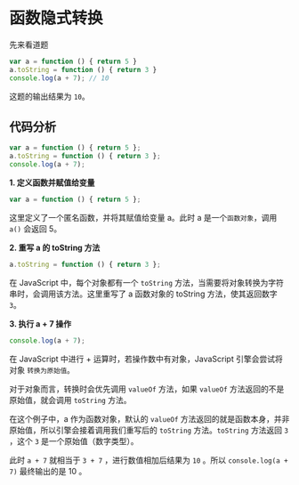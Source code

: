 # 函数隐式转换

先来看道题

```js
var a = function () { return 5 }
a.toString = function () { return 3 }
console.log(a + 7); // 10
```

这题的输出结果为 `10`。

## 代码分析

```javascript
var a = function () { return 5 };
a.toString = function () { return 3 };
console.log(a + 7);
```

**1. 定义函数并赋值给变量**

```javascript
var a = function () { return 5 };
```

这里定义了一个匿名函数，并将其赋值给变量 a。此时 a 是一个`函数对象`，调用 `a()` 会返回 5。

**2. 重写 a 的 toString 方法**

```javascript
a.toString = function () { return 3 };
```

在 JavaScript 中，每个对象都有一个 `toString` 方法，当需要将对象转换为字符串时，会调用该方法。这里重写了 a 函数对象的 toString 方法，使其返回数字 `3`。

**3. 执行 a + 7 操作**

```javascript
console.log(a + 7);
```

在 JavaScript 中进行 + 运算时，若操作数中有对象，JavaScript 引擎会尝试将对象 `转换为原始值`。

对于对象而言，转换时会优先调用 `valueOf` 方法，如果 `valueOf` 方法返回的不是原始值，就会调用 `toString` 方法。

在这个例子中，a 作为函数对象，默认的 `valueOf` 方法返回的就是函数本身，并非原始值，所以引擎会接着调用我们重写后的 `toString` 方法。`toString` 方法返回 `3` ，这个 `3` 是一个原始值（数字类型）。

此时 `a + 7` 就相当于 `3 + 7` ，进行数值相加后结果为 `10` 。所以 `console.log(a + 7)` 最终输出的是 10 。
